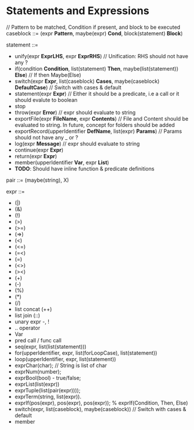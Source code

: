   Statements and Expressions
==============================

// Pattern to be matched, Condition if present, and block to be executed
caseblock ::= (expr __Pattern__, maybe(expr) __Cond__, block(statement) __Block__)


statement ::=

 - unify(expr __ExprLHS__, expr __ExprRHS__) // Unification: RHS should not have any ?
 - if(condition __Condition__, list(statement) __Then__, maybe(list(statement)) __Else__) // If then Maybe(Else)
 - switch(expr __Expr__, list(caseblock) __Cases__, maybe(caseblock) __DefaultCase__) // Switch with cases & default
 - statement(expr __Expr__) // Either it should be a predicate, i.e a call or it should evalute to boolean
 - stop
 - throw(expr __Error__) // expr should evaluate to string
 - exportFile(expr __FileName__, expr __Contents__) // File and Content should be evaluated to string. In future, concept for folders should be added
 - exportRecord(upperIdentifier __DefName__, list(expr) __Params__) // Params should not have any _ or ?
 - log(expr __Message__) // expr should evaluate to string
 - continue(expr __Expr__)
 - return(expr __Expr__)
 - member(upperIdentifier __Var__, expr __List__)
 - __TODO__: Should have inline function & predicate definitions



pair ::= (maybe(string), X)



expr ::=

 - (|)
 - (&)
 - (!)
 - (>)
 - (>=)
 - (=>)
 - (<)
 - (<=)
 - (=<)
 - (=)
 - (<>)
 - (><)
 - (+)
 - (-)
 - (%)
 - (*)
 - (/)
 - list concat (++)
 - list join (::)
 - unary expr -, !
 - .. operator
 - Var
 - pred call /  func call
 - seq(expr, list(list(statement)))
 - for(upperIdentifier, expr, list(forLoopCase), list(statement))
 - loop(upperIdentifier, expr, list(statement))
 - exprChar(char); // String is list of char
 - exprNum(number);
 - exprBool(bool) - true/false;
 - exprList(list(expr))
 - exprTuple(list(pair(expr))));
 - exprTerm(string, list(expr)).
 - exprIf(pos(expr), pos(expr), pos(expr)); % exprIf(Condition, Then, Else)
 - switch(expr, list(caseblock), maybe(caseblock)) // Switch with cases & default
 - member
